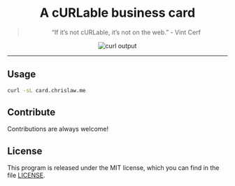 <div align="center">
  
# A cURLable business card

> “If it’s not cURLable, it’s not on the web.” - Vint Cerf

![curl output](screenshot.png)

</div>

---

## Usage

```bash
curl -sL card.chrislaw.me
```

## Contribute

Contributions are always welcome!

## License

This program is released under the MIT license, which you can find in the file [LICENSE](LICENSE).
